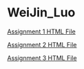 # WeiJin_Luo
[Assignment 1 HTML File](https://github.com/bcb420-2025/WeiJin_Luo/blob/main/Assignment1/A1_weijinluo.html)

[Assignment 2 HTML File](https://github.com/bcb420-2025/WeiJin_Luo/blob/main/Assignment2/A2_weijinluo.html)

[Assignment 3 HTML File](https://github.com/bcb420-2025/WeiJin_Luo/blob/main/Assignment3/A3_weijinluo.html)

